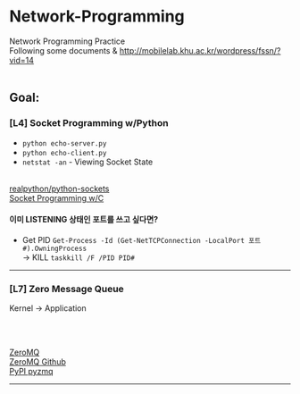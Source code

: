 # Network-Programming

Network Programming Practice<br/>
Following some documents & http://mobilelab.khu.ac.kr/wordpress/fssn/?vid=14<br/><br/>

## Goal:<br/>

### [L4] Socket Programming w/Python

- `python echo-server.py` <br/>
- `python echo-client.py` <br/>
- `netstat -an` - Viewing Socket State <br/><br/>

[realpython/python-sockets](https://realpython.com/python-sockets/) <br/>
[Socket Programming w/C](https://www.geeksforgeeks.org/socket-programming-cc/)

#### 이미 LISTENING 상태인 포트를 쓰고 싶다면?

- Get PID
  `Get-Process -Id (Get-NetTCPConnection -LocalPort 포트#).OwningProcess`
  <br/>
  -> KILL
  `taskkill /F /PID PID#`

---

### [L7] Zero Message Queue

Kernel -> Application

<br/><br/>

[ZeroMQ](https://zeromq.org/)<br/>
[ZeroMQ Github](https://github.com/zeromq)<br/>
[PyPI pyzmq](https://pypi.org/project/pyzmq/)

---
